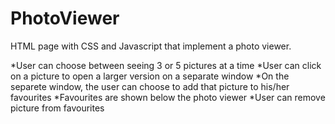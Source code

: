 # PhotoViewer
HTML page with CSS and Javascript that implement a photo viewer.

*User can choose between seeing 3 or 5 pictures at a time
*User can click on a picture to open a larger version on a separate window
*On the separete window, the user can choose to add that picture to his/her favourites
*Favourites are shown below the photo viewer
*User can remove picture from favourites
